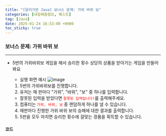 ```yaml
---
title: "[달리기반 Java] 보너스 문제: 가위 바위 보"
categories: [내일배움캠프, 퀘스트]
tag: [Java]
date: 2025-01-24 16:53:00 +0900
toc_sticky: true
---
```

### 보너스 문제: 가위 바위 보
***
- 5번의 가위바위보 게임을 해서 승리한 횟수 상당의 상품을 받아가는 게임을 만들어봐요
  - 실행 화면 예시
    ![image](https://oopy.lazyrockets.com/api/v2/notion/image?src=https%3A%2F%2Fprod-files-secure.s3.us-west-2.amazonaws.com%2F83c75a39-3aba-4ba4-a792-7aefe4b07895%2Ff51f379f-7ebb-4425-80e9-919863f3fef0%2FUntitled.png&blockId=17a2dc3e-f514-8153-9bb8-f4804b6a5667)
  1. 5번의 가위바위보를 진행합니다.
  2. 유저는 매 판마다 "가위", "바위", "보" 중 하나를 입력합니다.
    - 잘못된 입력을 받았다면 <span style="color:red">`잘못된 입력입니다!`</span>를 출력해주세요.

  3. 컴퓨터는 <span style="color:red">`가위, 바위, 보`</span> 중 랜덤하게 하나를 낼 수 있습니다.
  4. 매판마다 진행한 가위 바위 보의 승패에 대한 결과를 출력합니다.
  5. 5판을 모두 마치면 승리한 횟수에 걸맞는 경품을 획득할 수 있습니다.

#### 코드
```java

```

